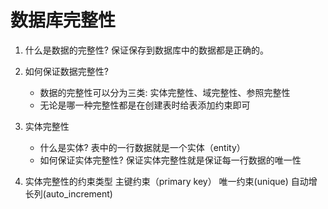 # 数据库完整性

1. 什么是数据的完整性?
保证保存到数据库中的数据都是正确的。

2. 如何保证数据完整性?
    - 数据的完整性可以分为三类: 实体完整性、域完整性、参照完整性
    - 无论是哪一种完整性都是在创建表时给表添加约束即可

3. 实体完整性
    - 什么是实体?
        表中的一行数据就是一个实体（entity）
    - 如何保证实体完整性?
        保证实体完整性就是保证每一行数据的唯一性

4. 实体完整性的约束类型
	主键约束（primary key）
	唯一约束(unique)
	自动增长列(auto_increment)